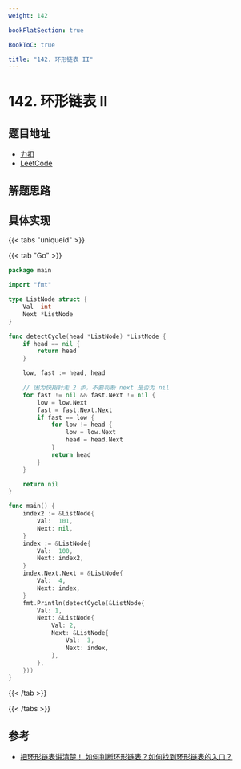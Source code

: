 ```yaml
---
weight: 142

bookFlatSection: true

BookToC: true

title: "142. 环形链表 II"
---
```


# 142. 环形链表 II

## 题目地址

+ [力扣](https://leetcode.cn/problems/linked-list-cycle-ii/)
+ [LeetCode](https://leetcode.com/problems/linked-list-cycle-ii/)

## 解题思路

## 具体实现

{{< tabs "uniqueid" >}}

{{< tab "Go" >}}

```go
package main

import "fmt"

type ListNode struct {
	Val  int
	Next *ListNode
}

func detectCycle(head *ListNode) *ListNode {
	if head == nil {
		return head
	}

	low, fast := head, head

	// 因为快指针走 2 步，不要判断 next 是否为 nil
	for fast != nil && fast.Next != nil {
		low = low.Next
		fast = fast.Next.Next
		if fast == low {
			for low != head {
				low = low.Next
				head = head.Next
			}
			return head
		}
	}

	return nil
}

func main() {
	index2 := &ListNode{
		Val:  101,
		Next: nil,
	}
	index := &ListNode{
		Val:  100,
		Next: index2,
	}
	index.Next.Next = &ListNode{
		Val:  4,
		Next: index,
	}
	fmt.Println(detectCycle(&ListNode{
		Val: 1,
		Next: &ListNode{
			Val: 2,
			Next: &ListNode{
				Val:  3,
				Next: index,
			},
		},
	}))
}

```

{{< /tab  >}}

{{< /tabs  >}}

## 参考

+ [把环形链表讲清楚！ 如何判断环形链表？如何找到环形链表的入口？](https://www.bilibili.com/video/BV1if4y1d7ob)

